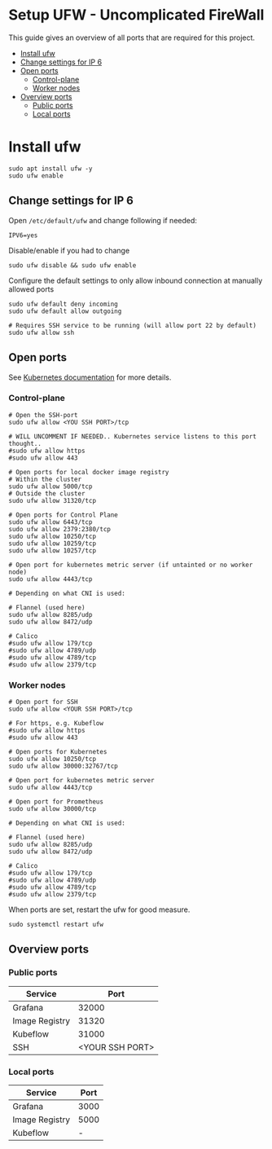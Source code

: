 # Setup UFW - Uncomplicated FireWall
This guide gives an overview of all ports that are required for this project.
<!--toc-->


- [Install ufw](#install-andor-enable-ufw)
- [Change settings for IP 6](#change-settings-for-ip-6)
- [Open ports](#open-ports)
  * [Control-plane](#control-plane)
  * [Worker nodes](#worker-nodes)
- [Overview ports](#overview-ports)
  * [Public ports](#public-ports)
  * [Local ports](#local-ports)


# Install ufw
```
sudo apt install ufw -y
sudo ufw enable
```

## Change settings for IP 6
Open `/etc/default/ufw` and change following if needed:
```
IPV6=yes
```

Disable/enable if you had to change
```
sudo ufw disable && sudo ufw enable
```

Configure the default settings to only allow inbound connection at manually allowed ports
```
sudo ufw default deny incoming
sudo ufw default allow outgoing

# Requires SSH service to be running (will allow port 22 by default)
sudo ufw allow ssh
```
## Open ports

See [Kubernetes documentation](https://kubernetes.io/docs/reference/networking/ports-and-protocols/) for more details.

### Control-plane
```
# Open the SSH-port
sudo ufw allow <YOU SSH PORT>/tcp

# WILL UNCOMMENT IF NEEDED.. Kubernetes service listens to this port thought..
#sudo ufw allow https
#sudo ufw allow 443

# Open ports for local docker image registry
# Within the cluster
sudo ufw allow 5000/tcp
# Outside the cluster
sudo ufw allow 31320/tcp

# Open ports for Control Plane
sudo ufw allow 6443/tcp
sudo ufw allow 2379:2380/tcp
sudo ufw allow 10250/tcp
sudo ufw allow 10259/tcp
sudo ufw allow 10257/tcp

# Open port for kubernetes metric server (if untainted or no worker node)
sudo ufw allow 4443/tcp

# Depending on what CNI is used:

# Flannel (used here)
sudo ufw allow 8285/udp
sudo ufw allow 8472/udp

# Calico
#sudo ufw allow 179/tcp
#sudo ufw allow 4789/udp
#sudo ufw allow 4789/tcp
#sudo ufw allow 2379/tcp
```

### Worker nodes

```
# Open port for SSH
sudo ufw allow <YOUR SSH PORT>/tcp

# For https, e.g. Kubeflow
#sudo ufw allow https
#sudo ufw allow 443

# Open ports for Kubernetes
sudo ufw allow 10250/tcp
sudo ufw allow 30000:32767/tcp

# Open port for kubernetes metric server
sudo ufw allow 4443/tcp

# Open port for Prometheus
sudo ufw allow 30000/tcp

# Depending on what CNI is used:

# Flannel (used here)
sudo ufw allow 8285/udp
sudo ufw allow 8472/udp

# Calico
#sudo ufw allow 179/tcp
#sudo ufw allow 4789/udp
#sudo ufw allow 4789/tcp
#sudo ufw allow 2379/tcp
```

When ports are set, restart the ufw for good measure.
```
sudo systemctl restart ufw
```


## Overview ports
### Public ports
| Service | Port |
|---|---|
|Grafana|32000|
|Image Registry|31320|
|Kubeflow|31000|
|SSH|\<YOUR SSH PORT>|

### Local ports
| Service | Port |
|---|---|
|Grafana|3000|
|Image Registry|5000|
|Kubeflow|-|

